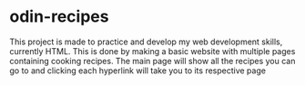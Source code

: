 # odin-recipes
This project is made to practice and develop my web development skills, currently HTML. This is done by making a basic website with multiple pages containing cooking recipes.
The main page will show all the recipes you can go to and clicking each hyperlink will take you to its respective page